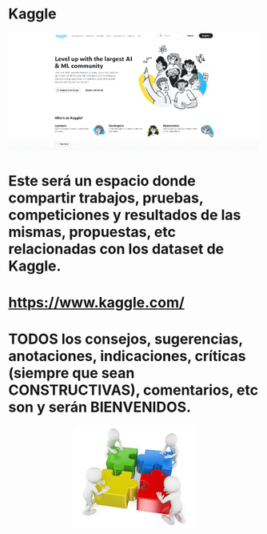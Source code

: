 # Kaggle
![](kaggle.png)
# Este será un espacio donde compartir trabajos, pruebas, competiciones y resultados de las mismas, propuestas, etc relacionadas con los dataset de Kaggle.
# https://www.kaggle.com/
# TODOS los consejos, sugerencias, anotaciones, indicaciones, críticas (siempre que sean CONSTRUCTIVAS), comentarios, etc son y serán BIENVENIDOS.
<p align = "center">
  <a href="mailto:loquelojonove1975@gmail.com" target="_blank" rel = "noopener noreferrer" title="Email" rel="noopener"><img src="aportaciones.jfif" title="Email"></i></a>
</p>
